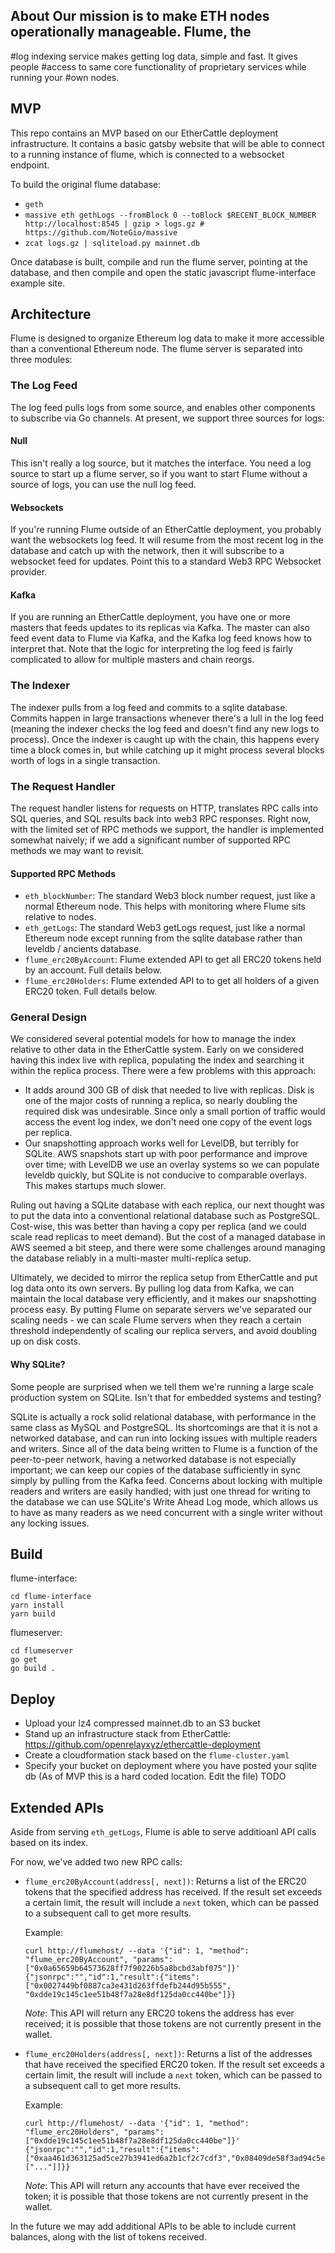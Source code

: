 ## About Our mission is to make ETH nodes operationally manageable. Flume, the
#log indexing service makes getting log data, simple and fast. It gives people
#access to same core functionality of proprietary services while running your
#own nodes.

## MVP

This repo contains an MVP based on our EtherCattle deployment infrastructure. It
contains a basic gatsby website that will be able to connect to a running
instance of flume, which is connected to a websocket endpoint.

To build the original flume database:
- `geth`
- `massive eth gethLogs --fromBlock 0 --toBlock $RECENT_BLOCK_NUMBER http://localhost:8545 | gzip > logs.gz # https://github.com/NoteGio/massive`
- `zcat logs.gz | sqliteload.py mainnet.db`

Once database is built, compile and run the flume server, pointing at the
database, and then compile and open the static javascript flume-interface
example site.

## Architecture

Flume is designed to organize Ethereum log data to make it more accessible than
a conventional Ethereum node. The flume server is separated into three modules:

### The Log Feed

The log feed pulls logs from some source, and enables other components to
subscribe via Go channels. At present, we support three sources for logs:

#### Null

This isn't really a log source, but it matches the interface. You need a log
source to start up a flume server, so if you want to start Flume without a
source of logs, you can use the null log feed.

#### Websockets

If you're running Flume outside of an EtherCattle deployment, you probably want
the websockets log feed. It will resume from the most recent log in the database
and catch up with the network, then it will subscribe to a websocket feed for
updates. Point this to a standard Web3 RPC Websocket provider.

#### Kafka

If you are running an EtherCattle deployment, you have one or more masters that
feeds updates to its replicas via Kafka. The master can also feed event data to
Flume via Kafka, and the Kafka log feed knows how to interpret that. Note that
the logic for interpreting the log feed is fairly complicated to allow for
multiple masters and chain reorgs.

### The Indexer

The indexer pulls from a log feed and commits to a sqlite database. Commits
happen in large transactions whenever there's a lull in the log feed (meaning
the indexer checks the log feed and doesn't find any new logs to process). Once
the indexer is caught up with the chain, this happens every time a block comes
in, but while catching up it might process several blocks worth of logs in a
single transaction.

### The Request Handler

The request handler listens for requests on HTTP, translates RPC calls into SQL
queries, and SQL results back into web3 RPC responses. Right now, with the
limited set of RPC methods we support, the handler is implemented somewhat
naively; if we add a significant number of supported RPC methods we may want to
revisit.

#### Supported RPC Methods

* `eth_blockNumber`: The standard Web3 block number request, just like a normal
  Ethereum node. This helps with monitoring where Flume sits relative to nodes.
* `eth_getLogs`: The standard Web3 getLogs request, just like a normal Ethereum
  node except running from the sqlite database rather than leveldb / ancients
  database.
* `flume_erc20ByAccount`: Flume extended API to get all ERC20 tokens held by an
  account. Full details below.
* `flume_erc20Holders`: Flume extended API to to get all holders of a given
  ERC20 token. Full details below.

### General Design

We considered several potential models for how to manage the index relative to
other data in the EtherCattle system. Early on we considered having this index
live with replica, populating the index and searching it within the replica
process. There were a few problems with this approach:

* It adds around 300 GB of disk that needed to live with replicas. Disk is one
  of the major costs of running a replica, so nearly doubling the required disk
  was undesirable. Since only a small portion of traffic would access the event
  log index, we don't need one copy of the event logs per replica.
* Our snapshotting approach works well for LevelDB, but terribly for SQLite. AWS
  snapshots start up with poor performance and improve over time; with LevelDB
  we use an overlay systems so we can populate leveldb quickly, but SQLite is
  not conducive to comparable overlays. This makes startups much slower.

Ruling out having a SQLite database with each replica, our next thought was to
put the data into a conventional relational database such as PostgreSQL.
Cost-wise, this was better than having a copy per replica (and we could scale
read replicas to meet demand). But the cost of a managed database in AWS seemed
a bit steep, and there were some challenges around managing the database
reliably in a multi-master multi-replica setup.

Ultimately, we decided to mirror the replica setup from EtherCattle and put log
data onto its own servers. By pulling log data from Kafka, we can maintain the
local database very efficiently, and it makes our snapshotting process easy. By
putting Flume on separate servers we've separated our scaling needs - we can
scale Flume servers when they reach a certain threshold independently of scaling
our replica servers, and avoid doubling up on disk costs.

#### Why SQLite?

Some people are surprised when we tell them we're running a large scale
production system on SQLite. Isn't that for embedded systems and testing?

SQLite is actually a rock solid relational database, with performance in the
same class as MySQL and PostgreSQL. Its shortcomings are that it is not a
networked database, and can run into locking issues with multiple readers and
writers. Since all of the data being written to Flume is a function of the
peer-to-peer network, having a networked database is not especially important;
we can keep our copies of the database sufficiently in sync simply by pulling
from the Kafka feed. Concerns about locking with multiple readers and writers
are easily handled; with just one thread for writing to the database we can use
SQLite's Write Ahead Log mode, which allows us to have as many readers as we
need concurrent with a single writer without any locking issues.

## Build

flume-interface:
```
cd flume-interface
yarn install
yarn build
```

flumeserver:
```
cd flumeserver
go get
go build .
```

## Deploy

- Upload your lz4 compressed mainnet.db to an S3 bucket
- Stand up an infrastructure stack from EtherCattle: https://github.com/openrelayxyz/ethercattle-deployment
- Create a cloudformation stack based on the `flume-cluster.yaml`
- Specify your bucket on deployment where you have posted your sqlite db (As of MVP this is a hard coded location. Edit the file) TODO

## Extended APIs

Aside from serving `eth_getLogs`, Flume is able to serve additioanl API calls
based on its index.

For now, we've added two new RPC calls:

* `flume_erc20ByAccount(address[, next])`: Returns a list of the ERC20 tokens
  that the specified address has received. If the result set exceeds a certain
  limit, the result will include a `next` token, which can be passed to a
  subsequent call to get more results.

  Example:

  ```
  curl http://flumehost/ --data '{"id": 1, "method": "flume_erc20ByAccount", "params": ["0x0a65659b64573628ff7f90226b5a8bcbd3abf075"]}'
  {"jsonrpc":"","id":1,"result":{"items":["0x0027449bf0887ca3e431d263ffdefb244d95b555", "0xdde19c145c1ee51b48f7a28e8df125da0cc440be"]}}
  ```

  *Note*: This API will return any ERC20 tokens the address has ever received;
  it is possible that those tokens are not currently present in the wallet.

* `flume_erc20Holders(address[, next])`: Returns a list of the addresses that
have received the specified ERC20 token. If the result set exceeds a certain
limit, the result will include a `next` token, which can be passed to a
subsequent call to get more results.

  Example:

  ```
  curl http://flumehost/ --data '{"id": 1, "method": "flume_erc20Holders", "params": ["0xdde19c145c1ee51b48f7a28e8df125da0cc440be"]}'
  {"jsonrpc":"","id":1,"result":{"items":["0xaa461d363125ad5ce27b3941ed6a2b1cf2c7cdf3","0x08409de58f3ad94c5e2c53dbe60ae01be472a820","0x0a65659b64573628ff7f90226b5a8bcbd3abf075","0x18e4ff99ee82f4a38292f1a5d5b2951a5d2a6f2d",["..."]]}}
  ```
  *Note*: This API will return any accounts that have ever received the token;
  it is possible that those tokens are not currently present in the wallet.

In the future we may add additional APIs to be able to include current balances,
along with the list of tokens received.
